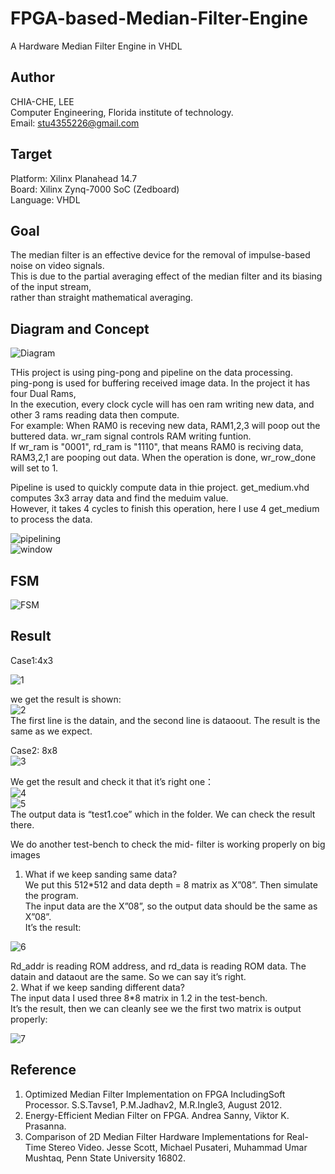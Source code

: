 # FPGA-based-Median-Filter-Engine
A Hardware Median Filter Engine in  VHDL

Author    
-------------
CHIA-CHE, LEE   
Computer Engineering, Florida institute of technology.   
Email: stu4355226@gmail.com    
    
Target   
-------------
Platform: Xilinx Planahead 14.7   
Board: Xilinx Zynq-7000 SoC (Zedboard)    
Language: VHDL   

Goal   
-------------
The median filter is an effective device for the removal of impulse-based noise on video signals.    
This is due to the partial averaging effect of the median filter and its biasing of the input stream,    
rather than straight mathematical averaging.   


Diagram and Concept
-------------
    
![Diagram](/images/diagram.jpg)   
    
THis project is using ping-pong and pipeline on the data processing.    
ping-pong is used for buffering received image data. In the project it has four Dual Rams,    
In the execution, every clock cycle will has oen ram writing new data, and other 3 rams reading data then compute.   
For example: When RAM0 is receving new data, RAM1,2,3 will poop out the buttered data.
wr_ram signal controls RAM writing funtion.    
If wr_ram is "0001", rd_ram is "1110", that means RAM0 is reciving data, RAM3,2,1 are pooping out data.
When the operation is done, wr_row_done will set to 1.   
   
Pipeline is used to quickly compute data in thie project. get_medium.vhd computes 3x3 array data and find the meduim value.   
However, it takes 4 cycles to finish this operation, here I use 4 get_medium to process the data.
 
![pipelining](/images/pipelining.jpg)     
![window](/images/window.jpg)     

FSM
-------------
![FSM](/images/fsm.jpg) 

Result
-------------
Case1:4x3     

![1](/images/1.jpg)     

 we get the result is shown:     
![2](/images/2.jpg)    
The first line is the datain, and the second line is dataoout. The result is the same as we expect.     

Case2: 8x8     
![3](/images/3.jpg)     

We get the result and check it that it’s right one：    
![4](/images/4.jpg)     
![5](/images/5.jpg)     
The output data is “test1.coe” which in the folder. We can check the result there.    

We do another test-bench to check the mid- filter is working properly on big images    
1. What if we keep sanding same data?    
    We put this 512*512 and data depth = 8 matrix as X”08”. Then simulate the program.     
The input data are the X”08”, so the output data should be the same as X”08”.     
It’s the result:    

![6](/images/6.jpg)     

Rd_addr is reading ROM address, and rd_data is reading ROM data. The datain and dataout are the same. So we can say it’s right.        
2. What if we keep sanding different data?   
The input data I used three 8*8 matrix in 1.2 in the test-bench.   
It’s the result, then we can cleanly see we the first two matrix is output properly:    

![7](/images/7.jpg)     

Reference   
-------------
1. Optimized Median Filter Implementation on FPGA IncludingSoft Processor. S.S.Tavse1, P.M.Jadhav2, M.R.Ingle3, August 2012.     
2. Energy-Efficient Median Filter on FPGA. Andrea Sanny, Viktor K. Prasanna.     
3. Comparison of 2D Median Filter Hardware Implementations for Real-Time Stereo Video. Jesse Scott, Michael Pusateri, Muhammad Umar Mushtaq, Penn State University 16802.     
